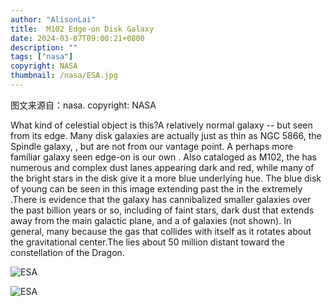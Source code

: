 ```yaml
---
author: "AlisonLai"
title:  M102 Edge-on Disk Galaxy 
date: 2024-03-07T09:00:21+0800
description: ""
tags: ["nasa"]
copyright: NASA
thumbnail: /nasa/ESA.jpg
---
```

图文来源自：nasa.  copyright: NASA

  What kind of celestial object is this?A relatively normal galaxy -- but seen from its edge. Many disk galaxies are actually just as thin as NGC 5866, the Spindle galaxy, , but are not  from our vantage point.  A perhaps more familiar galaxy seen edge-on is our own . Also cataloged as M102, the  has numerous and complex dust lanes appearing dark and red, while many of the bright stars in the disk give it a more blue underlying hue. The blue disk of young  can be seen in this  image extending past the  in the extremely .There is evidence that the  galaxy has cannibalized smaller galaxies over the past billion years or so, including  of faint stars, dark dust that extends away from the main galactic plane, and a  of galaxies (not shown). In general, many  because the gas that  collides with itself as it rotates about the gravitational center.The  lies about 50 million  distant toward the constellation of the Dragon.

![ESA](/nasa/ESA.jpg)


![ESA](/nasa/ESA.jpg)
